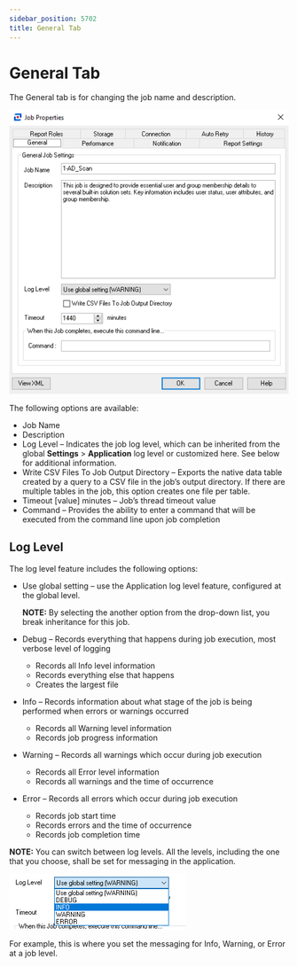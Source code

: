 ```yaml
---
sidebar_position: 5702
title: General Tab
---
```


# General Tab

The General tab is for changing the job name and description.

![General tab of Job Properties](../../../../../../../../static/images/AccessAnalyzer_12.0/Content/Resources/Images/EnterpriseAuditor/Admin/Jobs/JobProperties/General.png "General tab of Job Properties")

The following options are available:

* Job Name
* Description
* Log Level – Indicates the job log level, which can be inherited from the global **Settings** > **Application** log level or customized here. See below for additional information.
* Write CSV Files To Job Output Directory – Exports the native data table created by a query to a CSV file in the job’s output directory. If there are multiple tables in the job, this option creates one file per table.
* Timeout [value] minutes – Job’s thread timeout value
* Command – Provides the ability to enter a command that will be executed from the command line upon job completion

## Log Level

The log level feature includes the following options:

* Use global setting – use the Application log level feature, configured at the global level.

  **NOTE:** By selecting the another option from the drop-down list, you break inheritance for this job.
* Debug – Records everything that happens during job execution, most verbose level of logging
  * Records all Info level information
  * Records everything else that happens
  * Creates the largest file
* Info – Records information about what stage of the job is being performed when errors or warnings occurred
  * Records all Warning level information
  * Records job progress information
* Warning – Records all warnings which occur during job execution
  * Records all Error level information
  * Records all warnings and the time of occurrence
* Error – Records all errors which occur during job execution
  * Records job start time
  * Records errors and the time of occurrence
  * Records job completion time

**NOTE:** You can switch between log levels. All the levels, including the one that you choose, shall be set for messaging in the application.

![Log Level Options](../../../../../../../../static/images/AccessAnalyzer_12.0/Content/Resources/Images/EnterpriseAuditor/Admin/Jobs/JobProperties/GeneralLogLevel.png "Log Level Options")

For example, this is where you set the messaging for Info, Warning, or Error at a job level.
